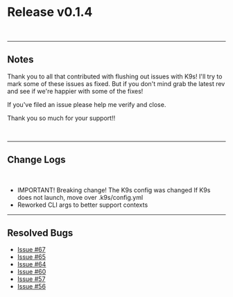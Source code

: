 # Release v0.1.4

<br/>

---
## Notes

Thank you to all that contributed with flushing out issues with K9s! I'll try
to mark some of these issues as fixed. But if you don't mind grab the latest
rev and see if we're happier with some of the fixes!

If you've filed an issue please help me verify and close.

Thank you so much for your support!!

<br/>

---
## Change Logs

<br/>

+ IMPORTANT! Breaking change! The K9s config was changed
  If K9s does not launch, move over .k9s/config.yml
+ Reworked CLI args to better support contexts

---
## Resolved Bugs

+ [Issue #67](https://github.com/kswapd/k9s/issues/67)
+ [Issue #65](https://github.com/kswapd/k9s/issues/65)
+ [Issue #64](https://github.com/kswapd/k9s/issues/64)
+ [Issue #60](https://github.com/kswapd/k9s/issues/60)
+ [Issue #57](https://github.com/kswapd/k9s/issues/57)
+ [Issue #56](https://github.com/kswapd/k9s/issues/56)
